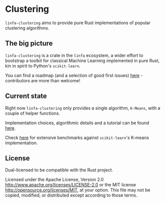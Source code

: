 # Clustering

`linfa-clustering` aims to provide pure Rust implementations of popular clustering algorithms.

## The big picture

`linfa-clustering` is a crate in the `linfa` ecosystem, a wider effort to
bootstrap a toolkit for classical Machine Learning implemented in pure Rust,
kin in spirit to Python's `scikit-learn`.

You can find a roadmap (and a selection of good first issues)
[here](https://github.com/LukeMathWalker/linfa/issues) - contributors are more than welcome!

## Current state

Right now `linfa-clustering` only provides a single algorithm, `K-Means`, with
a couple of helper functions.

Implementation choices, algorithmic details and a tutorial can be found [here](struct.KMeans.html).

Check [here]() for extensive benchmarks against `scikit-learn`'s K-means implementation.

## License
Dual-licensed to be compatible with the Rust project.

Licensed under the Apache License, Version 2.0 http://www.apache.org/licenses/LICENSE-2.0 or the MIT license http://opensource.org/licenses/MIT, at your option. This file may not be copied, modified, or distributed except according to those terms.
